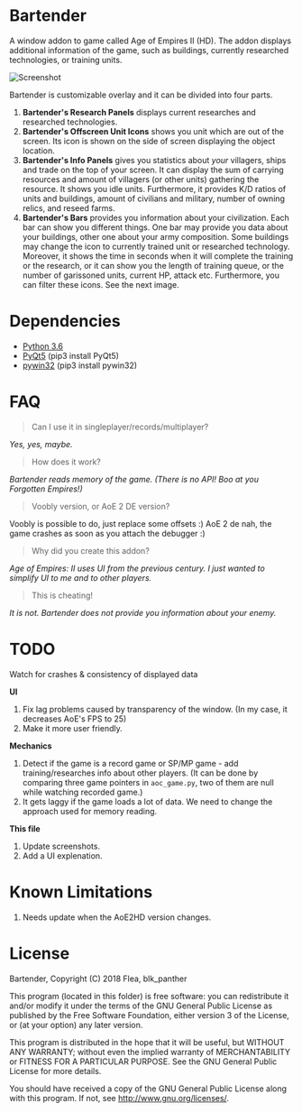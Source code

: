 <!-- ## Check out dev branch for the new unstable versions! -->

# Bartender
A window addon to game called Age of Empires II (HD). The addon displays additional information of the game, such as buildings, currently researched technologies, or training units.

![Screenshot](https://i.imgur.com/JWsTbWB.jpg)

Bartender is customizable overlay and it can be divided into four parts. 

1) **Bartender's Research Panels** displays current researches and researched technologies.
2) **Bartender's Offscreen Unit Icons** shows you unit which are out of the screen. Its icon is shown on the side of screen displaying the object location.
3) **Bartender's Info Panels** gives you statistics about *your* villagers, ships and trade on the top of your screen. It can display the sum of carrying resources and amount of villagers (or other units) gathering the resource. It shows you idle units. Furthermore, it provides K/D ratios of units and buildings, amount of civilians and military, number of owning relics, and reseed farms.
4) **Bartender's Bars** provides you information about your civilization. Each bar can show you different things. One bar may provide you data about your buildings, other one about your army composition. Some buildings may change the icon to currently trained unit or researched technology. Moreover, it shows the time in seconds when it will complete the training or the research, or it can show you the length of training queue, or the number of garissoned units, current HP, attack etc. Furthermore, you can filter these icons. See the next image.




# Dependencies
- [Python 3.6](https://www.python.org/downloads/ "Download Python | Python.org")
- [PyQt5](https://www.riverbankcomputing.com/software/pyqt/download5/) (pip3 install PyQt5)
- [pywin32](https://pypi.org/project/pywin32/) (pip3 install pywin32)


# FAQ
> Can I use it in singleplayer/records/multiplayer?

*Yes, yes, maybe.*

> How does it work?

*Bartender reads memory of the game. (There is no API! Boo at you Forgotten Empires!)*

> Voobly version, or AoE 2 DE version?

Voobly is possible to do, just replace some offsets :) AoE 2 de nah, the game crashes as soon as you attach the debugger :)

> Why did you create this addon?

*Age of Empires: II uses UI from the previous century. I just wanted to simplify UI to me and to other players.*

> This is cheating!

*It is not. Bartender does not provide you information about your enemy.*

# TODO

Watch for crashes & consistency of displayed data

**UI**
1) Fix lag problems caused by transparency of the window. (In my case, it decreases AoE's FPS to 25) 
2) Make it more user friendly. 

**Mechanics**
1) Detect if the game is a record game or SP/MP game - add training/researches info about other players. (It can be done by comparing three game pointers in `aoc_game.py`, two of them are null while watching recorded game.)
2) It gets laggy if the game loads a lot of data. We need to change the approach used for memory reading. 

**This file**
1) Update screenshots.
2) Add a UI explenation.

# Known Limitations
1) Needs update when the AoE2HD version changes.


# License
Bartender, Copyright (C) 2018 Flea, blk_panther

This program (located in this folder) is free software: you can redistribute it and/or modify it under the terms of the GNU General Public License as published by the Free Software Foundation, either version 3 of the License, or (at your option) any later version.

This program is distributed in the hope that it will be useful, but WITHOUT ANY WARRANTY; without even the implied warranty of MERCHANTABILITY or FITNESS FOR A PARTICULAR PURPOSE. See the GNU General Public License for more details.

You should have received a copy of the GNU General Public License along with this program.  If not, see <http://www.gnu.org/licenses/>.
